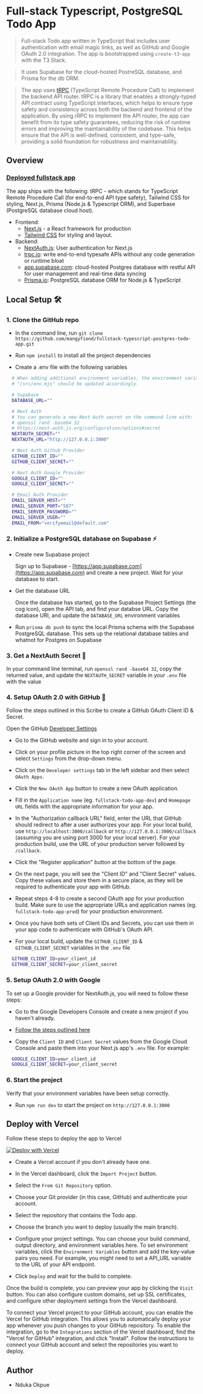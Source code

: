 # Full-stack Typescript, PostgreSQL Todo App

> Full-stack Todo app written in TypeScript that includes user authentication with email magic links, as well as GitHub and Google OAuth 2.0 integration. The app is bootstrapped using `create-t3-app` with the T3 Stack.
 
> It uses Supabase for the cloud-hosted PostreSQL database, and Prisma for the db ORM. 

> The app uses [tRPC](https://trpc.io) (TypeScript Remote Procedure Call) to implement the backend API router. tRPC is a library that enables a strongly-typed API contract using TypeScript interfaces, which helps to ensure type safety and consistency across both the backend and frontend of the application. By using rRPC to implement the API router, the app can benefit from its type safety guarantees, reducing the risk of runtime errors and improving the maintainability of the codebase. This helps ensure that the API is well-defined, consistent, and type-safe, providing a solid foundation for robustness and maintainability.

## Overview

### [Deployed fullstack app](https://fullstack-typescript-postgres-todo-app.vercel.app)

The app ships with the following: tRPC - which stands for TypeScript Remote Procedure Call (for end-to-end API type safety), Tailwind CSS for styling, Next.js, Prisma (Node.js & Typescript ORM), and Superbase (PostgreSQL database cloud host).

- Frontend:
  - [Next.js](https://github.com/vercel/next.js) - a React framework for production
  - [Tailwind CSS](https://tailwindcss.com/) for styling and layout.
- Backend:
  - [NextAuth.js](https://next-auth.js.org): User authentication for Next.js
  - [trpc.io](https://trpc.io): write end-to-end typesafe APIs without any code generation or runtime bloat
  - [app.supabase.com](https://app.supabase.com/): cloud-hosted Postgres database with restful API for user management and real-time data syncing
  - [Prisma.io](https://prisma.io): PostgreSQL database ORM for Node.js & TypeScript

## Local Setup 🛠

### 1. Clone the GitHub repo

- In the command line, run `git clone https://github.com/mangyfiend/fullstack-typescript-postgres-todo-app.git`

- Run `npm install` to install all the project dependencies


- Create a .env file with the following variables

```bash
  # When adding additional environment variables, the environment variables validation schema in
  # "/src/env.mjs" should be updated accordingly.

  # Supabase
  DATABASE_URL=""

  # Next Auth
  # You can generate a new Next Auth secret on the command line with:
  # openssl rand -base64 32
  # https://next-auth.js.org/configuration/options#secret
  NEXTAUTH_SECRET=""
  NEXTAUTH_URL="http://127.0.0.1:3000"

  # Next Auth Github Provider
  GITHUB_CLIENT_ID=""
  GITHUB_CLIENT_SECRET=""

  # Next Auth Google Provider
  GOOGLE_CLIENT_ID=""
  GOOGLE_CLIENT_SECRET=""

  # Email Auth Provider
  EMAIL_SERVER_HOST=""
  EMAIL_SERVER_PORT="587"
  EMAIL_SERVER_PASSWORD=""
  EMAIL_SERVER_USER=""
  EMAIL_FROM="verifyemail@default.com"

```

### 2. Initialize a PostgreSQL database on Supabase ⚡

- Create new Supabase project

  Sign up to Supabase - [https://app.supabase.com](https://app.supabase.com) and create a new project. Wait for your database to start.

- Get the database URL

  Once the database has started, go to the Supabase Project Settings (the cog icon), open the API tab, and find your databse URL. Copy the database URI, and update the `DATABASE_URL` environment variables

- Run `prisma db push` to sync the local Prisma schema with the Supabase PostgreSQL database. This sets up the relational database tables and whatnot for Postgres on Supabase

### 3. Get a NextAuth Secret 🔑

  In your command line terminal, run `openssl rand -base64 32`, copy the returned value, and update the `NEXTAUTH_SECRET` variable in your `.env` file with the value

### 4. Setup OAuth 2.0 with GitHub 🔗

Follow the steps outlined in this Scribe to create a GitHub OAuth Client ID & Secret.

Open the GitHub [Developer Settings](https://github.com/settings/developers)

- Go to the GitHub website and sign in to your account.

- Click on your profile picture in the top right corner of the screen and select `Settings` from the drop-down menu.

- Click on the `Developer settings` tab in the left sidebar and then select `OAuth Apps`.

- Click the `New OAuth App` button to create a new OAuth application.

- Fill in the `Application name` (eg. `fullstack-todo-app-dev`) and `Homepage URL` fields with the appropriate information for your app.

- In the "Authorization callback URL" field, enter the URL that GitHub should redirect to after a user authorizes your app. For your local build, use `http://localhost:3000/callback` or `http://127.0.0.1:3000/callback` (assuming you are using port 3000 for your local server). For your production build, use the URL of your production server followed by `/callback`.

- Click the "Register application" button at the bottom of the page.

- On the next page, you will see the "Client ID" and "Client Secret" values. Copy these values and store them in a secure place, as they will be required to authenticate your app with GitHub.

- Repeat steps 4-8 to create a second OAuth app for your production build. Make sure to use the appropriate URLs and application names (eg. `fullstack-todo-app-prod`) for your production environment.

- Once you have both sets of Client IDs and Secrets, you can use them in your app code to authenticate with GitHub's OAuth API.

- For your local build, update the `GITHUB_CLIENT_ID` & `GITHUB_CLIENT_SECRET` variables in the `.env` file

```bash
  GITHUB_CLIENT_ID=your_client_id
  GITHUB_CLIENT_SECRET=your_client_secret
```

### 5. Setup OAuth 2.0 with Google

To set up a Google provider for NextAuth.js, you will need to follow these steps:

- Go to the Google Developers Console and create a new project if you haven't already.

- [Follow the steps outlined here](https://support.google.com/cloud/answer/6158849?hl=en#zippy=%2Cstep-create-a-new-client-secret%2Cauthorized-domains)

- Copy the `Client ID` and `Client Secret` values from the Google Cloud Console and paste them into your Next.js app's `.env` file. For example: 

```bash
  GOOGLE_CLIENT_ID=your_client_id
  GOOGLE_CLIENT_SECRET=your_client_secret
```

### 6. Start the project

Verify that your environment variables have been setup correctly.

- Run `npm run dev` to start the project on `http://127.0.0.1:3000`


## Deploy with Vercel

Follow these steps to deploy the app to Vercel

[![Deploy with Vercel](https://vercel.com/button)](https://vercel.com/new/git/external?repository-url=https%3A%2F%2Fgithub.com%2Fsupabase%2Fexamples%2Ftree%2Fmain%2Fsupabase-js-v1%2Ftodo-list%2Fnextjs-todo-list&project-name=supabase-todo-list&repository-name=supabase-todo-list&demo-title=Todo%20list&demo-description=An%20example%20web%20app%20using%20Supabase%20and%20Next.js&demo-url=https%3A%2F%2Fsupabase-nextjs-todo-list.vercel.app&demo-image=https%3A%2F%2Fi.imgur.com%2FGJauPlN.png&integration-ids=oac_jUduyjQgOyzev1fjrW83NYOv&external-id=supabase-todo-list)

- Create a Vercel account if you don't already have one.

- In the Vercel dashboard, click the `Import Project` button.

- Select the `From Git Repository` option.

- Choose your Git provider (in this case, GitHub) and authenticate your account.

- Select the repository that contains the Todo app.

- Choose the branch you want to deploy (usually the main branch).

- Configure your project settings. You can choose your build command, output directory, and environment variables here. To set environment variables, click the `Environment Variables` button and add the key-value pairs you need. For example, you might need to set a API_URL variable to the URL of your API endpoint.

- Click `Deploy` and wait for the build to complete.

Once the build is complete, you can preview your app by clicking the `Visit` button. You can also configure custom domains, set up SSL certificates, and configure other deployment settings from the Vercel dashboard.

To connect your Vercel project to your GitHub account, you can enable the Vercel for GitHub integration. This allows you to automatically deploy your app whenever you push changes to your GitHub repository. To enable the integration, go to the `Integrations` section of the Vercel dashboard, find the "Vercel for GitHub" integration, and click "Install". Follow the instructions to connect your GitHub account and select the repositories you want to deploy.

## Author

- Nduka Okpue
